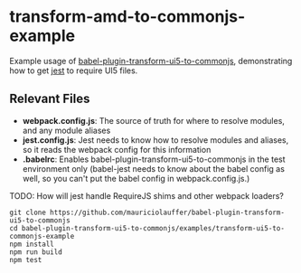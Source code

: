 # transform-amd-to-commonjs-example

Example usage of [babel-plugin-transform-ui5-to-commonjs](https://github.com/mauriciolauffer/babel-plugin-transform-ui5-to-commonjs), demonstrating how to get [jest](https://facebook.github.io/jest/) to require UI5 files.

## Relevant Files

- **webpack.config.js**: The source of truth for where to resolve modules, and any module aliases
- **jest.config.js**: Jest needs to know how to resolve modules and aliases, so it reads the webpack config for this information
- **.babelrc**: Enables babel-plugin-transform-ui5-to-commonjs in the test environment only (babel-jest needs to know about the babel config as well, so you can't put the babel config in webpack.config.js.)

TODO: How will jest handle RequireJS shims and other webpack loaders?

```shell
git clone https://github.com/mauriciolauffer/babel-plugin-transform-ui5-to-commonjs
cd babel-plugin-transform-ui5-to-commonjs/examples/transform-ui5-to-commonjs-example
npm install
npm run build
npm test
```
